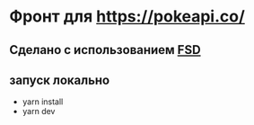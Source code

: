 # Фронт для https://pokeapi.co/

## Сделано с использованием [FSD](https://feature-sliced.design/ru/docs/get-started/overview)

## запуск локально

- yarn install
- yarn dev
